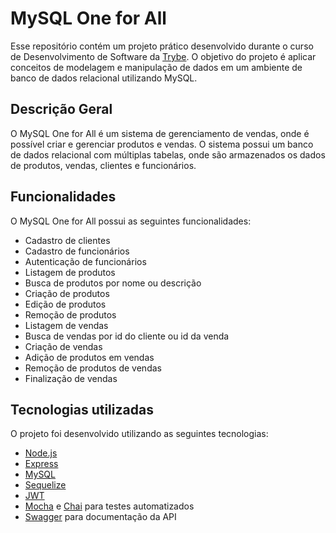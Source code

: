 # MySQL One for All

Esse repositório contém um projeto prático desenvolvido durante o curso de Desenvolvimento de Software da [Trybe](https://www.betrybe.com/). O objetivo do projeto é aplicar conceitos de modelagem e manipulação de dados em um ambiente de banco de dados relacional utilizando MySQL.

## Descrição Geral

O MySQL One for All é um sistema de gerenciamento de vendas, onde é possível criar e gerenciar produtos e vendas. O sistema possui um banco de dados relacional com múltiplas tabelas, onde são armazenados os dados de produtos, vendas, clientes e funcionários.

## Funcionalidades

O MySQL One for All possui as seguintes funcionalidades:

- Cadastro de clientes
- Cadastro de funcionários
- Autenticação de funcionários
- Listagem de produtos
- Busca de produtos por nome ou descrição
- Criação de produtos
- Edição de produtos
- Remoção de produtos
- Listagem de vendas
- Busca de vendas por id do cliente ou id da venda
- Criação de vendas
- Adição de produtos em vendas
- Remoção de produtos de vendas
- Finalização de vendas

## Tecnologias utilizadas

O projeto foi desenvolvido utilizando as seguintes tecnologias:

- [Node.js](https://nodejs.org)
- [Express](https://expressjs.com/)
- [MySQL](https://www.mysql.com/)
- [Sequelize](https://sequelize.org/)
- [JWT](https://jwt.io/)
- [Mocha](https://mochajs.org/) e [Chai](https://www.chaijs.com/) para testes automatizados
- [Swagger](https://swagger.io/) para documentação da API


